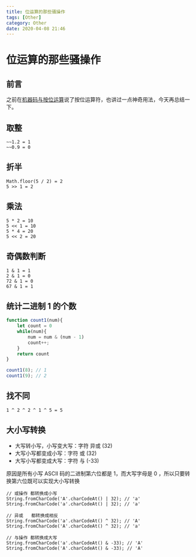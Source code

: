 ```yaml
---
title: 位运算的那些骚操作
tags: [Other]
category: Other
date: 2020-04-08 21:46
---
```

# 位运算的那些骚操作

## 前言
之前在<a href="https://blog.gongfangwen.com/2020/03/19/%E6%9C%BA%E5%99%A8%E7%A0%81%E4%B8%8E%E6%8C%89%E4%BD%8D%E8%BF%90%E7%AE%97/" target="_blank">机器码与按位运算</a>说了按位运算符，也讲过一点神奇用法，今天再总结一下。

## 取整
```
~~1.2 = 1
~~0.9 = 0
```

## 折半
```
Math.floor(5 / 2) = 2
5 >> 1 = 2
```

## 乘法
```
5 * 2 = 10
5 << 1 = 10
5 * 4 = 20
5 << 2 = 20
```

## 奇偶数判断
```
1 & 1 = 1
2 & 1 = 0
72 & 1 = 0
67 & 1 = 1
```

## 统计二进制 1 的个数
```javascript
function count1(num){
    let count = 0
    while(num){
        num = num & (num - 1)
        count++;
    }
    return count
}

count1(8); // 1
count1(9); // 2
```

## 找不同
```
1 ^ 2 ^ 2 ^ 1 ^ 5 = 5
```

## 大小写转换
- 大写转小写，小写变大写：字符 异或 (32)
- 大写小写都变成小写：字符 或 (32)
- 大写小写都变成大写：字符 与 (-33)

原因是所有小写 ASCII 码的二进制第六位都是 1，而大写字母是 0 ，所以只要转换第六位既可以实现大小写转换

```
// 或操作 都转换成小写
String.fromCharCode('A'.charCodeAt() | 32); // 'a'
String.fromCharCode('a'.charCodeAt() | 32); // 'a'

// 异或   都转换成相反
String.fromCharCode('a'.charCodeAt() ^ 32); // 'A'
String.fromCharCode('A'.charCodeAt() ^ 32); // 'a'

// 与操作 都转换成大写
String.fromCharCode('a'.charCodeAt() & -33); // 'A'
String.fromCharCode('A'.charCodeAt() & -33); // 'A'
```